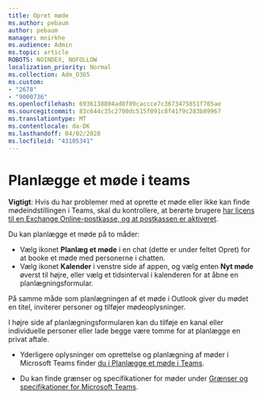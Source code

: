 ```yaml
---
title: Opret møde
ms.author: pebaum
author: pebaum
manager: mnirkhe
ms.audience: Admin
ms.topic: article
ROBOTS: NOINDEX, NOFOLLOW
localization_priority: Normal
ms.collection: Adm_O365
ms.custom:
- "2678"
- "9000736"
ms.openlocfilehash: 6936138804ad8f09caccce7c3673475851f765ae
ms.sourcegitcommit: 83c644c35c2700dc515f091c8f41f9c283b89967
ms.translationtype: MT
ms.contentlocale: da-DK
ms.lasthandoff: 04/02/2020
ms.locfileid: "43105341"
---
```

# <a name="schedule-a-meeting-in-teams"></a>Planlægge et møde i teams

**Vigtigt**: Hvis du har problemer med at oprette et møde eller ikke kan finde mødeindstillingen i Teams, skal du kontrollere, at berørte brugere [har licens til en Exchange Online-postkasse, og at postkassen er aktiveret](https://docs.microsoft.com/exchange/recipients-in-exchange-online/create-user-mailboxes).

Du kan planlægge et møde på to måder: 

- Vælg ikonet **Planlæg et møde** i en chat (dette er under feltet Opret) for at booke et møde med personerne i chatten.
- Vælg ikonet **Kalender** i venstre side af appen, og vælg enten **Nyt møde** øverst til højre, eller vælg et tidsinterval i kalenderen for at åbne en planlægningsformular.

På samme måde som planlægningen af et møde i Outlook giver du mødet en titel, inviterer personer og tilføjer mødeoplysninger.

I højre side af planlægningsformularen kan du tilføje en kanal eller individuelle personer eller lade begge være tomme for at planlægge en privat aftale.

- Yderligere oplysninger om oprettelse og planlægning af møder i Microsoft Teams finder [du i Planlægge et møde i Teams](https://support.office.com/article/Schedule-a-meeting-in-Teams-943507a9-8583-4c58-b5d2-8ec8265e04e5).

- Du kan finde grænser og specifikationer for møder under [Grænser og specifikationer for Microsoft Teams](https://docs.microsoft.com/microsoftteams/limits-specifications-teams#meetings-and-calls).
